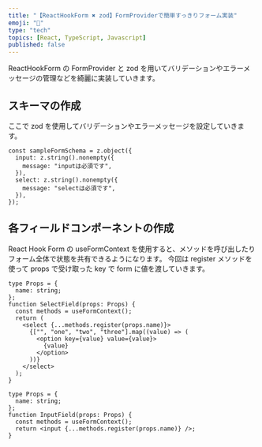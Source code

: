 ```yaml
---
title: "【ReactHookForm ✖️ zod】FormProviderで簡単すっきりフォーム実装"
emoji: "💭"
type: "tech"
topics: [React, TypeScript, Javascript]
published: false
---
```


ReactHookForm の FormProvider と zod を用いてバリデーションやエラーメッセージの管理などを綺麗に実装していきます。

## スキーマの作成

ここで zod を使用してバリデーションやエラーメッセージを設定していきます。

```tsx
const sampleFormSchema = z.object({
  input: z.string().nonempty({
    message: "inputは必須です",
  }),
  select: z.string().nonempty({
    message: "selectは必須です",
  }),
});
```

## 各フィールドコンポーネントの作成

React Hook Form の useFormContext を使用すると、メソッドを呼び出したりフォーム全体で状態を共有できるようになります。
今回は register メソッドを使って props で受け取った key で form に値を渡していきます。

```tsx
type Props = {
  name: string;
};
function SelectField(props: Props) {
  const methods = useFormContext();
  return (
    <select {...methods.register(props.name)}>
      {["", "one", "two", "three"].map((value) => (
        <option key={value} value={value}>
          {value}
        </option>
      ))}
    </select>
  );
}
```

```tsx
type Props = {
  name: string;
};
function InputField(props: Props) {
  const methods = useFormContext();
  return <input {...methods.register(props.name)} />;
}
```
